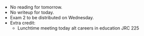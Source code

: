 * No reading for tomorrow.
* No writeup for today.
* Exam 2 to be distributed on Wednesday.
* Extra credit:
    * Lunchtime meeting today alt careers in education JRC 225
